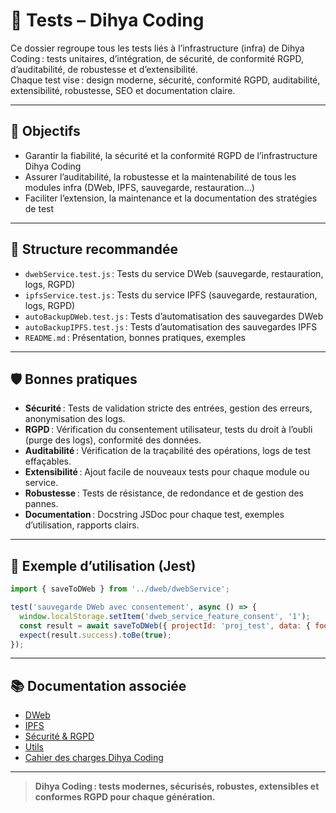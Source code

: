 # 🧪 Tests – Dihya Coding

Ce dossier regroupe tous les tests liés à l’infrastructure (infra) de Dihya Coding : tests unitaires, d’intégration, de sécurité, de conformité RGPD, d’auditabilité, de robustesse et d’extensibilité.  
Chaque test vise : design moderne, sécurité, conformité RGPD, auditabilité, extensibilité, robustesse, SEO et documentation claire.

---

## 🚀 Objectifs

- Garantir la fiabilité, la sécurité et la conformité RGPD de l’infrastructure Dihya Coding
- Assurer l’auditabilité, la robustesse et la maintenabilité de tous les modules infra (DWeb, IPFS, sauvegarde, restauration…)
- Faciliter l’extension, la maintenance et la documentation des stratégies de test

---

## 📁 Structure recommandée

- `dwebService.test.js` : Tests du service DWeb (sauvegarde, restauration, logs, RGPD)
- `ipfsService.test.js` : Tests du service IPFS (sauvegarde, restauration, logs, RGPD)
- `autoBackupDWeb.test.js` : Tests d’automatisation des sauvegardes DWeb
- `autoBackupIPFS.test.js` : Tests d’automatisation des sauvegardes IPFS
- `README.md` : Présentation, bonnes pratiques, exemples

---

## 🛡️ Bonnes pratiques

- **Sécurité** : Tests de validation stricte des entrées, gestion des erreurs, anonymisation des logs.
- **RGPD** : Vérification du consentement utilisateur, tests du droit à l’oubli (purge des logs), conformité des données.
- **Auditabilité** : Vérification de la traçabilité des opérations, logs de test effaçables.
- **Extensibilité** : Ajout facile de nouveaux tests pour chaque module ou service.
- **Robustesse** : Tests de résistance, de redondance et de gestion des pannes.
- **Documentation** : Docstring JSDoc pour chaque test, exemples d’utilisation, rapports clairs.

---

## 📝 Exemple d’utilisation (Jest)

```js
import { saveToDWeb } from '../dweb/dwebService';

test('sauvegarde DWeb avec consentement', async () => {
  window.localStorage.setItem('dweb_service_feature_consent', '1');
  const result = await saveToDWeb({ projectId: 'proj_test', data: { foo: 'bar' } });
  expect(result.success).toBe(true);
});
```

---

## 📚 Documentation associée

- [DWeb](../dweb/README.md)
- [IPFS](../ipfs/README.md)
- [Sécurité & RGPD](../../docs/security.md)
- [Utils](../../utils/README.md)
- [Cahier des charges Dihya Coding](../../../../docs/user_guide/README.md)

---

> **Dihya Coding : tests modernes, sécurisés, robustes, extensibles et conformes RGPD pour chaque génération.**